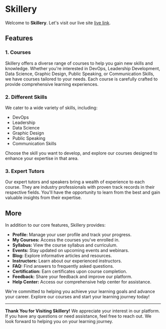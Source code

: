 # Skillery

Welcome to **Skillery**. Let's visit our live site [live link](https://www.your-website-url.com).

## Features

### 1. Courses
Skillery offers a diverse range of courses to help you gain new skills and knowledge. Whether you're interested in DevOps, Leadership Development, Data Science, Graphic Design, Public Speaking, or Communication Skills, we have courses tailored to your needs. Each course is carefully crafted to provide comprehensive learning experiences.

### 2. Different Skills
We cater to a wide variety of skills, including:
- DevOps
- Leadership
- Data Science
- Graphic Design
- Public Speaking
- Communication Skills

Choose the skill you want to develop, and explore our courses designed to enhance your expertise in that area.

### 3. Expert Tutors
Our expert tutors and speakers bring a wealth of experience to each course. They are industry professionals with proven track records in their respective fields. You'll have the opportunity to learn from the best and gain valuable insights from their expertise.

## More
In addition to our core features, Skillery provides:

- **Profile:** Manage your user profile and track your progress.
- **My Courses:** Access the courses you've enrolled in.
- **Syllabus:** View the course syllabus and curriculum.
- **Events:** Stay updated on upcoming events and webinars.
- **Blog:** Explore informative articles and resources.
- **Instructors:** Learn about our experienced instructors.
- **FAQ:** Find answers to frequently asked questions.
- **Certification:** Earn certificates upon course completion.
- **Feedback:** Share your feedback and improve our platform.
- **Help Center:** Access our comprehensive help center for assistance.

We're committed to helping you achieve your learning goals and advance your career. Explore our courses and start your learning journey today!

---

**Thank You for Visiting Skillery!** We appreciate your interest in our platform. If you have any questions or need assistance, feel free to reach out. We look forward to helping you on your learning journey.
